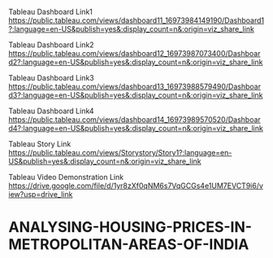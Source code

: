 Tableau Dashboard Link1 https://public.tableau.com/views/dashboard11_16973984149190/Dashboard1?:language=en-US&publish=yes&:display_count=n&:origin=viz_share_link

Tableau Dashboard Link2 https://public.tableau.com/views/dashboard12_16973987073400/Dashboard2?:language=en-US&publish=yes&:display_count=n&:origin=viz_share_link

Tableau Dashboard Link3 https://public.tableau.com/views/dashboard13_16973988579490/Dashboard3?:language=en-US&publish=yes&:display_count=n&:origin=viz_share_link

Tableau Dashboard Link4 https://public.tableau.com/views/dashboard14_16973989570520/Dashboard4?:language=en-US&publish=yes&:display_count=n&:origin=viz_share_link


Tableau Story Link https://public.tableau.com/views/Storystory/Story1?:language=en-US&publish=yes&:display_count=n&:origin=viz_share_link


Tableau Video Demonstration Link https://drive.google.com/file/d/1yr8zXf0qNM6s7VqGCGs4e1UM7EVCT9i6/view?usp=drive_link


# ANALYSING-HOUSING-PRICES-IN-METROPOLITAN-AREAS-OF-INDIA
